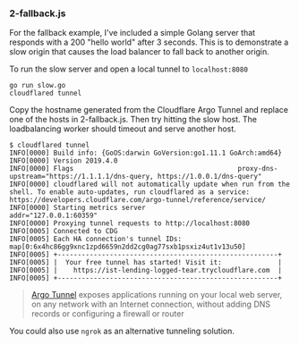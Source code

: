 ### 2-fallback.js

For the fallback example, I've included a simple Golang server that responds
with a 200 "hello world" after 3 seconds. This is to demonstrate a slow origin
that causes the load balancer to fall back to another origin.

To run the slow server and open a local tunnel to `localhost:8080`

```
go run slow.go
cloudflared tunnel
```

Copy the hostname generated from the Cloudflare Argo Tunnel and replace one of the hosts
in 2-fallback.js. Then try hitting the slow host. The loadbalancing worker should timeout 
and serve another host.

```
$ cloudflared tunnel
INFO[0000] Build info: {GoOS:darwin GoVersion:go1.11.1 GoArch:amd64}
INFO[0000] Version 2019.4.0
INFO[0000] Flags                                         proxy-dns-upstream="https://1.1.1.1/dns-query, https://1.0.0.1/dns-query"
INFO[0000] cloudflared will not automatically update when run from the shell. To enable auto-updates, run cloudflared as a service: https://developers.cloudflare.com/argo-tunnel/reference/service/
INFO[0000] Starting metrics server                       addr="127.0.0.1:60359"
INFO[0000] Proxying tunnel requests to http://localhost:8080
INFO[0005] Connected to CDG
INFO[0005] Each HA connection's tunnel IDs: map[0:6x4hc86gg9xnc1zpd6659n2dd2cg0ag77sxb1psxiz4ut1v13u50]
INFO[0005] +-------------------------------------------------------+
INFO[0005] |  Your free tunnel has started! Visit it:              |
INFO[0005] |    https://ist-lending-logged-tear.trycloudflare.com  |
INFO[0005] +-------------------------------------------------------+
```

> [Argo Tunnel](https://developers.cloudflare.com/argo-tunnel/) exposes applications running on your local web server, on any network with an Internet connection, without adding DNS records or configuring a firewall or router

You could also use `ngrok` as an alternative tunneling solution.

